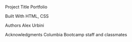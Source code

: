 Project Title
Portfolio



Built With
HTML, CSS


Authors
Alex Urbini

Acknowledgments
Columbia Bootcamp staff and classmates


